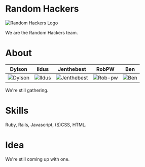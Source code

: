 Random Hackers
==============
![Random Hackers Logo](http://i.imgur.com/wt91X85.png)

We are the Random Hackers team.

About
=====

| Dylson | Ildus | Jenthebest | RobPW | Ben 
|--- |--- |--- | --- | ---
| ![Dylson](https://pbs.twimg.com/profile_images/427202043929825280/o5ZFxcJq.png) | ![Ildus](https://pbs.twimg.com/profile_images/1318954004/a_1d9140f1.jpg) | ![Jenthebest](https://pbs.twimg.com/profile_images/537042120821862401/X37nkZ0U_400x400.png) | ![Rob-pw](https://pbs.twimg.com/media/BeLjs4kIQAAkR83.jpg:thumb) | ![Ben](https://pbs.twimg.com/profile_images/528597310612058112/3PD27_0I_200x200.jpeg) 

We're still gathering.

Skills
======

Ruby, Rails, Javascript, (S)CSS, HTML.

Idea
====

We're still coming up with one.

